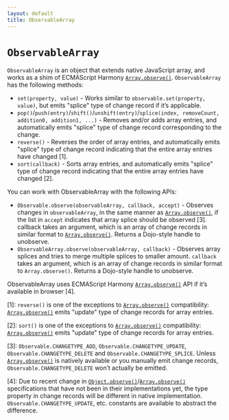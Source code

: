 ```yaml
---
layout: default
title: ObservableArray
---
```


# `ObservableArray`

`ObservableArray` is an object that extends native JavaScript array, and works as a shim of ECMAScript Harmony [`Array.observe()`](http://wiki.ecmascript.org/doku.php?id=harmony:observe).
`ObservableArray` has the following methods:

* `set(property, value)` - Works similar to `observable.set(property, value)`, but emits "splice" type of change record if it’s applicable.
* `pop()`/`push(entry)`/`shift()`/`unshift(entry)`/`splice(index, removeCount, addition0, addition1, ...)` - Removes and/or adds array entries, and automatically emits "splice" type of change record corresponding to the change.
* `reverse()` - Reverses the order of array entries, and automatically emits "splice" type of change record indicating that the entire array entries have changed [1].
* `sort(callback)` - Sorts array entries, and automatically emits "splice" type of change record indicating that the entire array entries have changed [2].

You can work with ObservableArray with the following APIs:

* `Observable.observe(observableArray, callback, accept)` - Observes changes in `observableArray`, in the same manner as [`Array.observe()`](http://wiki.ecmascript.org/doku.php?id=harmony:observe), if the list in `accept` indicates that array splice should be observed [3]. callback takes an argument, which is an array of change records in similar format to [`Array.observe()`](http://wiki.ecmascript.org/doku.php?id=harmony:observe). Returns a Dojo-style handle to unobserve.
* `ObservableArray.observe(observableArray, callback)` - Observes array splices and tries to merge multiple splices to smaller amount. `callback` takes an argument, which is an array of change records in similar format to `Array.observe()`. Returns a Dojo-style handle to unobserve.

ObservableArray uses ECMAScript Harmony [`Array.observe()`](http://wiki.ecmascript.org/doku.php?id=harmony:observe) API if it’s available in browser [4].

[1]: `reverse()` is one of the exceptions to [`Array.observe()`](http://wiki.ecmascript.org/doku.php?id=harmony:observe) compatibility: [`Array.observe()`](http://wiki.ecmascript.org/doku.php?id=harmony:observe) emits "update" type of change records for array entries.

[2]: `sort()` is one of the exceptions to [`Array.observe()`](http://wiki.ecmascript.org/doku.php?id=harmony:observe) compatibility: [`Array.observe()`](http://wiki.ecmascript.org/doku.php?id=harmony:observe) emits "update" type of change records for array entries.

[3]: `Observable.CHANGETYPE_ADD`, `Observable.CHANGETYPE_UPDATE`, `Observable.CHANGETYPE_DELETE` and `Observable.CHANGETYPE_SPLICE`. Unless [`Array.observe()`](http://wiki.ecmascript.org/doku.php?id=harmony:observe) is natively available or you manually emit change records, `Observable.CHANGETYPE_DELETE` won’t actually be emitted.

[4]: Due to recent change in [`Object.observe()`](http://wiki.ecmascript.org/doku.php?id=harmony:observe)/[`Array.observe()`](http://wiki.ecmascript.org/doku.php?id=harmony:observe) specifications that have not been in their implementations yet, the type property in change records will be different in native implementation. `Observable.CHANGETYPE_UPDATE`, etc. constants are available to abstract the difference.
